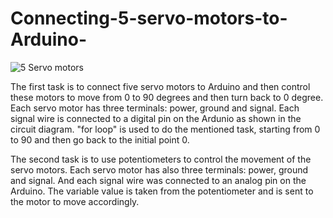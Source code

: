 # Connecting-5-servo-motors-to-Arduino-


![5 Servo motors](https://user-images.githubusercontent.com/85887579/122676444-d3bd1680-d1e6-11eb-86b2-51d5343bf212.png)


The first task is to connect five servo motors to Arduino and then control these motors to move from 0 to 90 degrees and then turn back to 0 degree. Each servo motor has three terminals: power, ground and signal. Each signal wire is connected to a digital pin on the Ardunio as shown in the circuit diagram. 
"for loop" is used to do the mentioned task, starting from 0 to 90 and then go back to the initial point 0.

The second task is to use potentiometers to control the movement of the servo motors. Each servo motor has also three terminals: power, ground and signal. And each signal wire was connected to an analog pin on the Arduino. The variable value is taken from the potentiometer and is sent to the motor to move accordingly.
